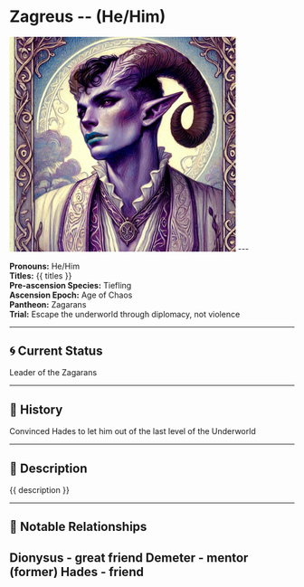 # Zagreus  --  (He/Him)

<!-- Optional  -->
<img src="Zagreus.jpg" alt="Zagreus" style="width:400px;"/>
---

**Pronouns:** He/Him  
**Titles:** {{ titles }}  
**Pre-ascension Species:** Tiefling  
**Ascension Epoch:** Age of Chaos  
**Pantheon:** Zagarans  
**Trial:** Escape the underworld through diplomacy, not violence

---

## 🌀 Current Status
Leader of the Zagarans

---

## 📜 History
Convinced Hades to let him out of the last level of the Underworld

---

## 🧠 Description
{{ description }}

---

## 🧩 Notable Relationships
Dionysus - great friend Demeter - mentor (former) Hades - friend
---
